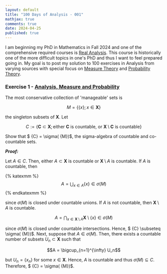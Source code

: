 ```yaml
---
layout: default
title: "100 Days of Analysis - 001"
mathjax: true
comments: true
date: 2024-04-25
published: true
---
```


I am beginning my PhD in Mathematics in Fall 2024 and one of the comprehensive required courses is [Real Analysis](https://en.wikipedia.org/wiki/Real_analysis). This course is historically one of the more difficult topics in one's PhD and thus I want to feel prepared going in. My goal is to post my solution to 100 exercises in Analysis from varying sources with special focus on [Measure Theory](https://en.wikipedia.org/wiki/Measure_(mathematics)) and [Probability Theory](https://en.wikipedia.org/wiki/Probability_theory). 


### Exercise 1 - [Analysis, Measure and Probability](http://euclid.trentu.ca/pivato/Teaching/measure.pdf)

The most conservative collection of 'manageable' sets is 

$$ {M} = \{\{x\} ; x \in \mathbf{X}\}$$

the singleton subsets of $\mathbf{X}$. Let 

$$ {C} := \{\mathbf{C} \subset \mathbf{X}; \text{either } \mathbf{C} \text{ is countable, or } \mathbf{X}\setminus \mathbf{C} \text{ is countable} \}$$

Show that $ {C} = \sigma( {M})$, the sigma-algebra of countable and co-countable sets. 

***Proof:***

Let $A \in  {C}$. Then, either $A \subset \mathbf{X}$ is countable or $\mathbf{X} \setminus A$ is countable. If $A$ is countable, then 

{% katexmm %}
$$A = \bigcup_{x \in A} \{x\} \in \sigma( {M})$$
{% endkatexmm %}

since $\sigma( {M})$ is closed under countable unions. If $A$ is not countable, then $\mathbf{X} \setminus A$ is countable. 

$$A = \bigcap_{x \in \mathbf{X} \setminus A} \mathbf{X} \setminus \{x\} \in \sigma( {M})$$

since $\sigma( {M})$ is closed under countable intersections. Hence, $ {C} \subseteq \sigma( {M})$. Next, suppose that $A \in \sigma( {M})$. Then, there exists a countable number of subsets $U_n \subset \mathbf{X}$ such that

$$A = \bigcup_{n=1}^{\infty} U_n$$

but $U_n = \{x_n\}$ for some $x \in \mathbf{X}$. Hence, $A$ is countable and thus $\sigma( {M}) \subseteq  {C}$. Therefore, $ {C} = \sigma( {M})$.